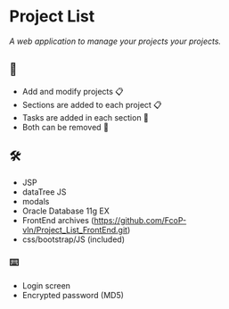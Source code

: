 
# Project List

_A web application to manage your projects your projects._

## 🚀
* Add and modify projects 📋
* Sections are added to each project 📋
* Tasks are added in each section 📄
* Both can be removed 🔧

## 🛠️
* JSP
* dataTree JS
* modals
* Oracle Database 11g EX
* FrontEnd archives (https://github.com/FcoP-vln/Project_List_FrontEnd.git)
* css/bootstrap/JS (included)

### ⌨️
* Login screen
* Encrypted password (MD5)

